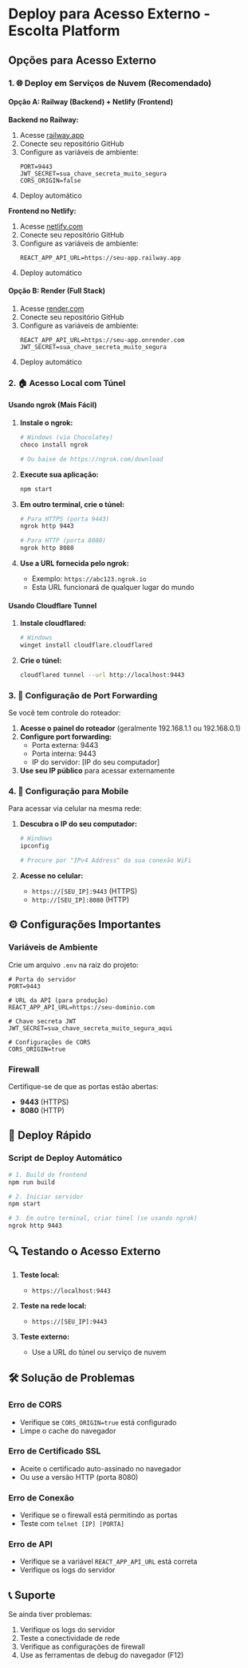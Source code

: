 # Deploy para Acesso Externo - Escolta Platform

## Opções para Acesso Externo

### 1. 🌐 Deploy em Serviços de Nuvem (Recomendado)

#### Opção A: Railway (Backend) + Netlify (Frontend)

**Backend no Railway:**
1. Acesse [railway.app](https://railway.app)
2. Conecte seu repositório GitHub
3. Configure as variáveis de ambiente:
   ```
   PORT=9443
   JWT_SECRET=sua_chave_secreta_muito_segura
   CORS_ORIGIN=false
   ```
4. Deploy automático

**Frontend no Netlify:**
1. Acesse [netlify.com](https://netlify.com)
2. Conecte seu repositório GitHub
3. Configure as variáveis de ambiente:
   ```
   REACT_APP_API_URL=https://seu-app.railway.app
   ```
4. Deploy automático

#### Opção B: Render (Full Stack)

1. Acesse [render.com](https://render.com)
2. Conecte seu repositório GitHub
3. Configure as variáveis de ambiente:
   ```
   REACT_APP_API_URL=https://seu-app.onrender.com
   JWT_SECRET=sua_chave_secreta_muito_segura
   ```
4. Deploy automático

### 2. 🏠 Acesso Local com Túnel

#### Usando ngrok (Mais Fácil)

1. **Instale o ngrok:**
   ```bash
   # Windows (via Chocolatey)
   choco install ngrok
   
   # Ou baixe de https://ngrok.com/download
   ```

2. **Execute sua aplicação:**
   ```bash
   npm start
   ```

3. **Em outro terminal, crie o túnel:**
   ```bash
   # Para HTTPS (porta 9443)
   ngrok http 9443
   
   # Para HTTP (porta 8080)
   ngrok http 8080
   ```

4. **Use a URL fornecida pelo ngrok:**
   - Exemplo: `https://abc123.ngrok.io`
   - Esta URL funcionará de qualquer lugar do mundo

#### Usando Cloudflare Tunnel

1. **Instale cloudflared:**
   ```bash
   # Windows
   winget install cloudflare.cloudflared
   ```

2. **Crie o túnel:**
   ```bash
   cloudflared tunnel --url http://localhost:9443
   ```

### 3. 🔧 Configuração de Port Forwarding

Se você tem controle do roteador:

1. **Acesse o painel do roteador** (geralmente 192.168.1.1 ou 192.168.0.1)
2. **Configure port forwarding:**
   - Porta externa: 9443
   - Porta interna: 9443
   - IP do servidor: [IP do seu computador]
3. **Use seu IP público** para acessar externamente

### 4. 📱 Configuração para Mobile

Para acessar via celular na mesma rede:

1. **Descubra o IP do seu computador:**
   ```bash
   # Windows
   ipconfig
   
   # Procure por "IPv4 Address" da sua conexão WiFi
   ```

2. **Acesse no celular:**
   - `https://[SEU_IP]:9443` (HTTPS)
   - `http://[SEU_IP]:8080` (HTTP)

## ⚙️ Configurações Importantes

### Variáveis de Ambiente

Crie um arquivo `.env` na raiz do projeto:

```env
# Porta do servidor
PORT=9443

# URL da API (para produção)
REACT_APP_API_URL=https://seu-dominio.com

# Chave secreta JWT
JWT_SECRET=sua_chave_secreta_muito_segura_aqui

# Configurações de CORS
CORS_ORIGIN=true
```

### Firewall

Certifique-se de que as portas estão abertas:
- **9443** (HTTPS)
- **8080** (HTTP)

## 🚀 Deploy Rápido

### Script de Deploy Automático

```bash
# 1. Build do frontend
npm run build

# 2. Iniciar servidor
npm start

# 3. Em outro terminal, criar túnel (se usando ngrok)
ngrok http 9443
```

## 🔍 Testando o Acesso Externo

1. **Teste local:**
   - `https://localhost:9443`

2. **Teste na rede local:**
   - `https://[SEU_IP]:9443`

3. **Teste externo:**
   - Use a URL do túnel ou serviço de nuvem

## 🛠️ Solução de Problemas

### Erro de CORS
- Verifique se `CORS_ORIGIN=true` está configurado
- Limpe o cache do navegador

### Erro de Certificado SSL
- Aceite o certificado auto-assinado no navegador
- Ou use a versão HTTP (porta 8080)

### Erro de Conexão
- Verifique se o firewall está permitindo as portas
- Teste com `telnet [IP] [PORTA]`

### Erro de API
- Verifique se a variável `REACT_APP_API_URL` está correta
- Verifique os logs do servidor

## 📞 Suporte

Se ainda tiver problemas:
1. Verifique os logs do servidor
2. Teste a conectividade de rede
3. Verifique as configurações de firewall
4. Use as ferramentas de debug do navegador (F12)
